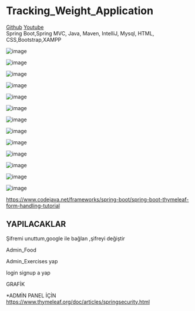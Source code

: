 # Tracking_Weight_Application

<a href="https://github.com/edakass/SpringBoot_Tracking_Weight_Application">Github</a>
<a href="https://www.youtube.com/watch?v=7IfKQVyWPis">Youtube</a>
<br/>
Spring Boot,Spring MVC, Java, Maven, IntelliJ, Mysql, HTML, CSS,Bootstrap,XAMPP

![image](https://user-images.githubusercontent.com/61595808/149016047-1e244084-e23b-455e-9c43-36a1328aec39.png)

![image](https://user-images.githubusercontent.com/61595808/149016146-a2929ae1-e691-4f98-8646-898e12c316f9.png)

![image](https://user-images.githubusercontent.com/61595808/149016195-8cbbbbf9-1bf9-4509-acd7-ec25cecb8520.png)

![image](https://user-images.githubusercontent.com/61595808/149016280-1da725d5-7fe1-4912-9d58-748e339761e6.png)

![image](https://user-images.githubusercontent.com/61595808/149016356-6c03a6a2-3390-416b-a8a3-2759cfe0bea1.png)

![image](https://user-images.githubusercontent.com/61595808/149016423-6a8da069-d6b9-4ad8-a08e-afd0ac9723db.png)

![image](https://user-images.githubusercontent.com/61595808/149016472-f6af7f18-480d-4ce1-8ae5-827589b10c2b.png)

![image](https://user-images.githubusercontent.com/61595808/164077798-7b2f7517-a48f-4d60-97a1-6e5ff5d6d11e.png)

![image](https://user-images.githubusercontent.com/61595808/164537295-9a87e358-cc6f-4a10-bc0b-424e338264b9.png)

![image](https://user-images.githubusercontent.com/61595808/164537625-dc919517-2546-4d2e-a907-ace30580b157.png)



![image](https://user-images.githubusercontent.com/61595808/170125451-179f844f-8414-46e7-8d86-6b64a46a1523.png)


![image](https://user-images.githubusercontent.com/61595808/170125520-9c983ba5-c573-4051-9c0b-f9c1a6907040.png)



![image](https://user-images.githubusercontent.com/61595808/170731249-6345b6d7-b3c9-468d-88fa-b09596a03394.png)



https://www.codejava.net/frameworks/spring-boot/spring-boot-thymeleaf-form-handling-tutorial




## YAPILACAKLAR

Şifremi unuttum,google ile bağlan ,şifreyi değiştir

Admin_Food

Admin_Exercises yap 

login signup a yap

GRAFİK

*ADMİN PANEL İÇİN https://www.thymeleaf.org/doc/articles/springsecurity.html 


